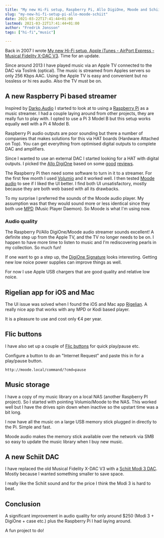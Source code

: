 ```yaml
---
title: "My new Hi-Fi setup, Raspberry Pi, Allo DigiOne, Moode and Schiit DAC"
slug: "my-new-hi-fi-setup-pi-allo-moode-schiit"
date: 2021-03-22T17:41:44+01:00
lastmod: 2021-03-22T17:41:44+01:00
author: "Fredrik Jonsson"
tags: ["hi-fi","music"]

---
```


Back in 2007 I wrote [My new Hi-Fi setup, Apple iTunes - AirPort Express - Musical Fidelity X-DAC V3](/post/2007/08/17/my-new-hi-fi-setup-apple-itunes-airport-express-musical-fidelity-x-dac-v3/). Time for an update.

Since around 2013 I have played music via an Apple TV connected to the DAC via Toslink (optical). The music is streamed from Apples servers so only 256 Kbps AAC. Using the Apple TV is easy and convenient but no lossless or hi res audio. Also the TV must be on.


## A new Raspberry Pi based streamer

Inspired by [Darko.Audio](https://darko.audio/) I started to look at to using a [Raspberry Pi](https://www.raspberrypi.org/) as a music streamer. I had a couple laying around from other projects, they are really fun to play with. I opted to use a Pi 3 Model B but this setup works equally well with a Pi 4 Model B.

Raspberry Pi audio outputs are poor sounding but there a number of companies that makes solutions for this via HAT boards (Hardware Attached on Top). You can get everything from optimised digital outputs to complete DAC and amplifiers.

Since I wanted to use an external DAC I started looking for a HAT with digital outputs. I picked the [Allo DigiOne](https://allo.com/sparky/digione.html) based on some [good](https://www.youtube.com/watch?v=8Iey5yKd-p4) [reviews](https://darko.audio/2017/08/allos-digione-pulls-five-star-sound-quality-from-the-raspberry-pi/). 

The Raspberry Pi then need some software to turn in it to a streamer. For the first few month I used [Volumio](https://volumio.org/) and it worked well. I then tested [Moode audio](https://moodeaudio.org/) to see if I liked the UI better. I find both UI unsatisfactory, mostly because they are both web based with all its drawbacks.

To my surprise I preferred the sounds of the Moode audio player. My assumption was that they would sound more or less identical since they both use [MPD](https://www.musicpd.org/) (Music Player Daemon). So Moode is what I'm using now.


### Audio quality

The Raspberry Pi/Allo DigiOne/Moode audio streamer sounds excellent! A definite step up from the Apple TV, and the TV no longer needs to be on. I happen to have more time to listen to music and I'm rediscovering pearls in my collection. So much fun!

If one want to go a step up, the [DigiOne Signature](https://allo.com/sparky/digione-signature.html) looks interesting. Getting new low noice power supplies can improve things as well.

For now I use Apple USB chargers that are good quality and relative low noice.


## Rigelian app for iOS and Mac

The UI issue was solved when I found the iOS and Mac app [Rigelian](https://www.rigelian.net/). A really nice app that works with any MPD or Kodi based player.

It is a pleasure to use and cost only €4 per year.


## Flic buttons

I have also set up a couple of [Flic buttons](https://flic.io/) for quick play/pause etc.

Configure a button to do an "Internet Request" and paste this in for a play/pause button.

~~~~
http://moode.local/command/?cmd=pause
~~~~


## Music storage

I have a copy of my music library on a local NAS (another Raspberry PI project). So I started with pointing Volumio/Moode to the NAS. This worked well but I have the drives spin down when inactive so the upstart time was a bit long.

I now have all the music on a large USB memory stick plugged in directly to the Pi. Simple and fast.

Moode audio makes the memory stick available over the network via SMB so easy to update the music library when I buy new music.


## A new Schiit DAC

I have replaced the old Musical Fidelity X-DAC V3 with a [Schiit Modi 3 DAC](https://www.schiit-europe.com/product/modi-3-affordable-do-all-dacs/). Mostly because I wanted something smaller to save space.

I really like the Schiit sound and for the price I think the Modi 3 is hard to beat.


## Conclusion

A significant improvement in audio quality for only around $250 (Modi 3 + DigiOne + case etc.) plus the Raspberry Pi I had laying around.

A fun project to do!
